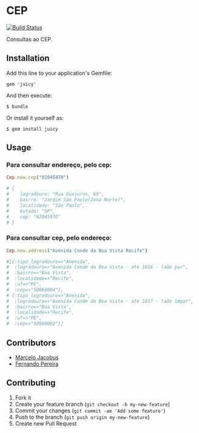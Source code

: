 # CEP
[![Build Status](https://secure.travis-ci.org/mjacobus/cep.png)](http://travis-ci.org/mjacobus/cep?branch=development)

Consultas ao CEP.

## Installation

Add this line to your application's Gemfile:

    gem 'juicy'

And then execute:

    $ bundle

Or install it yourself as:

    $ gem install juicy

## Usage
### Para consultar endereço, pelo cep:

```ruby
Cep.new.cep("02045970")

# {
#    logradouro: "Rua Guajurus, 69",
#    bairro: "Jardim São Paulo(Zona Norte)",
#    localidade: "São Paulo",
#    estado: "SP",
#    cep: "02045970"
# }
```

### Para consultar cep, pelo endereço:

```ruby
Cep.new.address("Avenida Conde da Boa Vista Recife")

#[{:tipo_logradouro=>"Avenida",
#  :logradouro=>"Avenida Conde da Boa Vista - até 1016 - lado par",
#  :bairro=>"Boa Vista",
#  :localidade=>"Recife",
#  :uf=>"PE",
#  :cep=>"50060004"},
# {:tipo_logradouro=>"Avenida",
#  :logradouro=>"Avenida Conde da Boa Vista - até 1017 - lado ímpar",
#  :bairro=>"Boa Vista",
#  :localidade=>"Recife",
#  :uf=>"PE",
#  :cep=>"50060002"}]
```

## Contributors
- [Marcelo Jacobus](https://github.com/mjacobus)
- [Fernando Pereira](https://github.com/fernandopereira)


## Contributing

1. Fork it
2. Create your feature branch (`git checkout -b my-new-feature`)
3. Commit your changes (`git commit -am 'Add some feature'`)
4. Push to the branch (`git push origin my-new-feature`)
5. Create new Pull Request
